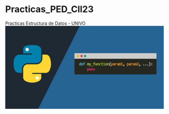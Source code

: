 # Practicas_PED_Cll23

Practicas Estructura de Datos - UNIVO
![Imagen descriptiva de lenguaje usado](Practica_Estructura1/python.jpg)

